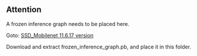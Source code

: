 ## Attention
A frozen inference graph needs to be placed here.

Goto: [SSD_Mobilenet 11.6.17 version](http://download.tensorflow.org/models/object_detection/ssd_mobilenet_v1_coco_11_06_2017.tar.gz)

Download and extract frozen_inference_graph.pb, and place it in this folder.
